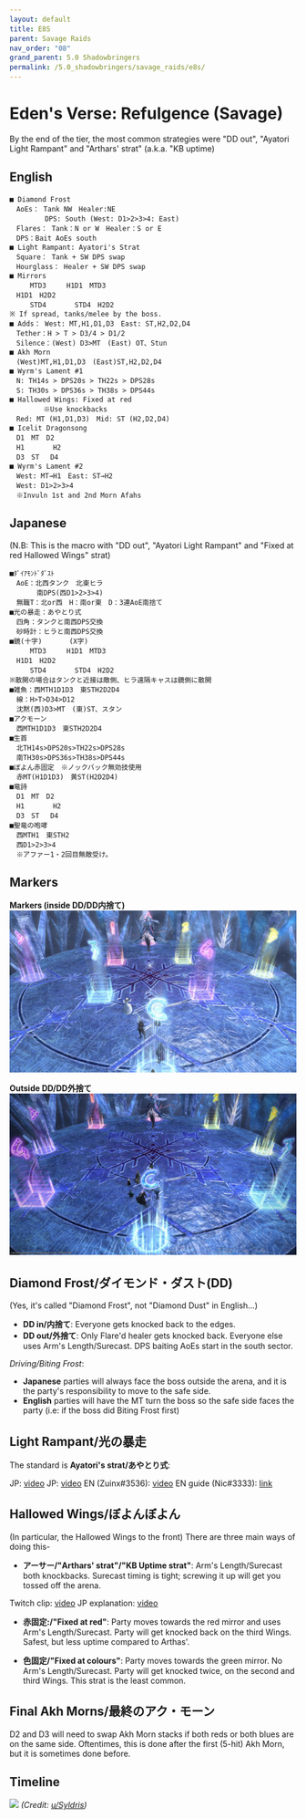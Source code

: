 ```yaml
---
layout: default
title: E8S
parent: Savage Raids
nav_order: "08"
grand_parent: 5.0 Shadowbringers
permalink: /5.0_shadowbringers/savage_raids/e8s/
---
```


# Eden's Verse: Refulgence (Savage)

By the end of the tier, the most common strategies were "DD out", "Ayatori Light Rampant" and "Arthars' strat" (a.k.a. "KB uptime)

## English
```
■ Diamond Frost
　AoEs： Tank NW　Healer:NE
　　　　  DPS: South (West: D1>2>3>4: East)
　Flares： Tank：N or W　Healer：S or E
　DPS：Bait AoEs south
■ Light Rampant: Ayatori's Strat
　Square： Tank + SW DPS swap
　Hourglass： Healer + SW DPS swap
■ Mirrors
　　　MTD3　　　H1D1　MTD3
　H1D1　H2D2
　　　STD4　　　  STD4　H2D2
※ If spread, tanks/melee by the boss.
■ Adds： West: MT,H1,D1,D3　East: ST,H2,D2,D4
　Tether：H > T > D3/4 > D1/2
　Silence：(West) D3>MT　(East) OT、Stun
■ Akh Morn
　(West)MT,H1,D1,D3　(East)ST,H2,D2,D4
■ Wyrm's Lament #1
　N: TH14s > DPS20s > TH22s > DPS28s
　S: TH30s > DPS36s > TH38s > DPS44s
■ Hallowed Wings: Fixed at red
　　　　　※Use knockbacks
　Red: MT (H1,D1,D3)　Mid: ST (H2,D2,D4)
■ Icelit Dragonsong
　D1　MT　D2
　H1　　　  H2
　D3　ST　 D4
■ Wyrm's Lament #2
　West: MT→H1　East: ST→H2
　West: D1>2>3>4
　※Invuln 1st and 2nd Morn Afahs
```

## Japanese

(N.B: This is the macro with  "DD out", "Ayatori Light Rampant" and "Fixed at red Hallowed Wings" strat)
```
■ﾀﾞｲｱﾓﾝﾄﾞﾀﾞｽﾄ
　AoE：北西タンク　北東ヒラ
　　　　南DPS(西D1>2>3>4)
　無職T：北or西　H：南or東　D：3連AoE南捨て
■光の暴走：あやとり式
　四角：タンクと南西DPS交換
　砂時計：ヒラと南西DPS交換
■鏡(十字)　　　　(X字)
　　　MTD3　　　H1D1　MTD3
　H1D1　H2D2
　　　STD4　　　  STD4　H2D2
※散開の場合はタンクと近接は敵側、ヒラ遠隔キャスは鏡側に散開
■雑魚：西MTH1D1D3　東STH2D2D4
　線：H>T>D34>D12
　沈黙(西)D3>MT　(東)ST、スタン
■アクモーン
　西MTH1D1D3　東STH2D2D4
■生首
　北TH14s>DPS20s>TH22s>DPS28s
　南TH30s>DPS36s>TH38s>DPS44s
■ぼよん赤固定　※ノックバック無効技使用
　赤MT(H1D1D3)　黄ST(H2D2D4)
■竜詩
　D1　MT　D2
　H1　　　  H2
　D3　ST　 D4
■聖竜の咆哮
　西MTH1　東STH2
　西D1>2>3>4
　※アファー1・2回目無敵受け。
```

## Markers

**Markers (inside DD/DD内捨て)**
![](images/markers_inside_dd.jpg)

**Outside DD/DD外捨て**
![](images/markers_outside_dd.jpg)

## Diamond Frost/ダイモンド・ダスト(DD)

(Yes, it's called "Diamond Frost", not "Diamond Dust" in English...)
  - **DD in/内捨て**: Everyone gets knocked back to the edges.
  - **DD out/外捨て**: Only Flare'd healer gets knocked back. Everyone else uses Arm's Length/Surecast. DPS baiting AoEs start in the south sector.

*Driving/Biting Frost*:
  - **Japanese** parties will always face the boss outside the arena, and it is the party's responsibility to move to the safe side.
  - **English** parties will have the MT turn the boss so the safe side faces the party (i.e: if the boss did Biting Frost first)


## Light Rampant/光の暴走

The standard is **Ayatori's strat/あやとり式**:

JP: [video](https://youtu.be/AXVwgQRr3J0?t=198)
JP: [video](https://youtu.be/pmYgfT3Dbno)
EN (Zuinx#3536): [video](ttps://youtu.be/ySKy8uXRcxc)
EN guide (Nic#3333): [link](https://docs.google.com/presentation/d/1J-Niu4T-joOKG0Kt3vv7UzBBNUZ6PMXUTQTvoEZehRU/)

## Hallowed Wings/ぼよんぼよん

(In particular, the Hallowed Wings to the front)
There are three main ways of doing this-
- **アーサー/"Arthars' strat"/"KB Uptime strat"**: Arm's Length/Surecast both knockbacks. Surecast timing is tight; screwing it up will get you tossed off the arena.

Twitch clip: [video](https://clips.twitch.tv/InquisitiveCheerfulClamHassanChop)
JP explanation: [video](https://youtu.be/hCiDNU6pIxk)

- **赤固定:/"Fixed at red"**: Party moves towards the red mirror and uses Arm's Length/Surecast. Party will get knocked back on the third Wings. Safest, but less uptime compared to Arthas'.

- **色固定/"Fixed at colours"**: Party moves towards the green mirror. No Arm's Length/Surecast. Party will get knocked twice, on the second and third Wings. This strat is the least common.

## Final Akh Morns/最終のアク・モーン

D2 and D3 will need to swap Akh Morn stacks if both reds or both blues are on the same side. Oftentimes, this is done after the first (5-hit) Akh Morn, but it is sometimes done before. 

## Timeline

![](https://preview.redd.it/fo9bwgrcfdo41.png?width=2100&format=png&auto=webp&s=970212680abace32458dfd64656838cd8264f340)
*(Credit: [u/Syldris](https://www.reddit.com/r/ffxiv/comments/fm0rm4/e8s_timeline_image/))*